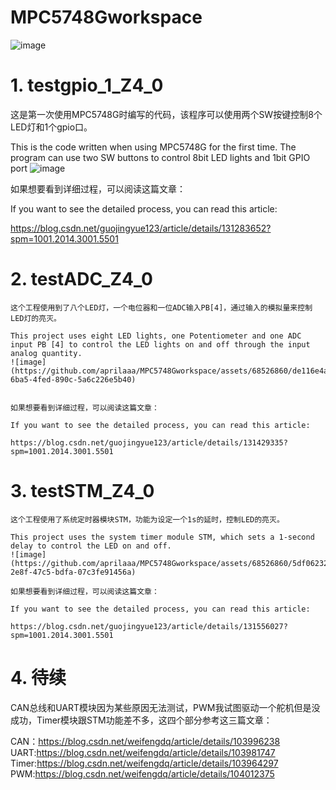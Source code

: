 # MPC5748Gworkspace

![image](https://github.com/aprilaaa/MPC5748Gworkspace/assets/68526860/42730b48-1bcb-41d4-85f7-1f79ca540984)


# 1. testgpio_1_Z4_0

  这是第一次使用MPC5748G时编写的代码，该程序可以使用两个SW按键控制8个LED灯和1个gpio口。
  
  This is the code written when using MPC5748G for the first time. The program can use two SW buttons to control 8bit LED lights and 1bit GPIO port
    ![image](https://github.com/aprilaaa/MPC5748Gworkspace/assets/68526860/6e315af8-9930-4244-b1ab-7b4bfcd5768d)
  
  如果想要看到详细过程，可以阅读这篇文章：
  
  If you want to see the detailed process, you can read this article:
  
  https://blog.csdn.net/guojingyue123/article/details/131283652?spm=1001.2014.3001.5501

# 2. testADC_Z4_0

    这个工程使用到了八个LED灯，一个电位器和一位ADC输入PB[4]，通过输入的模拟量来控制LED灯的亮灭。

    This project uses eight LED lights, one Potentiometer and one ADC input PB [4] to control the LED lights on and off through the input analog quantity.
    ![image](https://github.com/aprilaaa/MPC5748Gworkspace/assets/68526860/de116e4a-6ba5-4fed-890c-5a6c226e5b40)

  
    如果想要看到详细过程，可以阅读这篇文章：
  
    If you want to see the detailed process, you can read this article:

    https://blog.csdn.net/guojingyue123/article/details/131429335?spm=1001.2014.3001.5501

# 3. testSTM_Z4_0

    这个工程使用了系统定时器模块STM，功能为设定一个1s的延时，控制LED的亮灭。

    This project uses the system timer module STM, which sets a 1-second delay to control the LED on and off.
    ![image](https://github.com/aprilaaa/MPC5748Gworkspace/assets/68526860/5df06232-2e8f-47c5-bdfa-07c3fe91456a)

    如果想要看到详细过程，可以阅读这篇文章：
  
    If you want to see the detailed process, you can read this article:
 
    https://blog.csdn.net/guojingyue123/article/details/131556027?spm=1001.2014.3001.5501

# 4. 待续

  CAN总线和UART模块因为某些原因无法测试，PWM我试图驱动一个舵机但是没成功，Timer模块跟STM功能差不多，这四个部分参考这三篇文章：

  CAN：https://blog.csdn.net/weifengdq/article/details/103996238
  UART:https://blog.csdn.net/weifengdq/article/details/103981747
  Timer:https://blog.csdn.net/weifengdq/article/details/103964297
  PWM:https://blog.csdn.net/weifengdq/article/details/104012375
